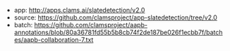 * app: http://apps.clams.ai/slatedetection/v2.0
* source: https://github.com/clamsproject/app-slatedetection/tree/v2.0
* batch: https://github.com/clamsproject/aapb-annotations/blob/80a36781fd55b5b8cb74f2de187be026f1ecbb7f/batches/aapb-collaboration-7.txt
